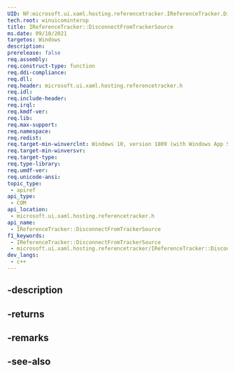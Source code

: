 ```yaml
---
UID: NF:microsoft.ui.xaml.hosting.referencetracker.IReferenceTracker.DisconnectFromTrackerSource
tech.root: winuicominterop
title: IReferenceTracker::DisconnectFromTrackerSource
ms.date: 09/10/2021
targetos: Windows
description: 
prerelease: false
req.assembly: 
req.construct-type: function
req.ddi-compliance: 
req.dll: 
req.header: microsoft.ui.xaml.hosting.referencetracker.h
req.idl: 
req.include-header: 
req.irql: 
req.kmdf-ver: 
req.lib: 
req.max-support: 
req.namespace: 
req.redist: 
req.target-min-winverclnt: Windows 10, version 1809 (with Windows App SDK 0.5 or later)
req.target-min-winversvr: 
req.target-type: 
req.type-library: 
req.umdf-ver: 
req.unicode-ansi: 
topic_type:
 - apiref
api_type:
 - COM
api_location:
 - microsoft.ui.xaml.hosting.referencetracker.h
api_name:
 - IReferenceTracker::DisconnectFromTrackerSource
f1_keywords:
 - IReferenceTracker::DisconnectFromTrackerSource
 - microsoft.ui.xaml.hosting.referencetracker/IReferenceTracker::DisconnectFromTrackerSource
dev_langs:
 - c++
---
```


## -description

## -returns

## -remarks

## -see-also

